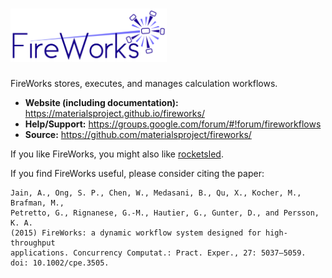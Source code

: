 # <img alt="FireWorks" src="docs_rst/_static/FireWorks_logo.png" width="250">

FireWorks stores, executes, and manages calculation workflows.

- **Website (including documentation):** https://materialsproject.github.io/fireworks/
- **Help/Support:** https://groups.google.com/forum/#!forum/fireworkflows
- **Source:** https://github.com/materialsproject/fireworks/

If you like FireWorks, you might also like [rocketsled](https://github.com/hackingmaterials/rocketsled).

If you find FireWorks useful, please consider citing the paper:
```
Jain, A., Ong, S. P., Chen, W., Medasani, B., Qu, X., Kocher, M., Brafman, M.,
Petretto, G., Rignanese, G.-M., Hautier, G., Gunter, D., and Persson, K. A. 
(2015) FireWorks: a dynamic workflow system designed for high-throughput 
applications. Concurrency Computat.: Pract. Exper., 27: 5037–5059. 
doi: 10.1002/cpe.3505.
```